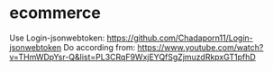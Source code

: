 # ecommerce
Use Login-jsonwebtoken: https://github.com/Chadaporn11/Login-jsonwebtoken
Do according from: https://www.youtube.com/watch?v=THmWDpYsr-Q&list=PL3CRqF9WxjEYQfSgZjmuzdRkpxGT1pfhD
